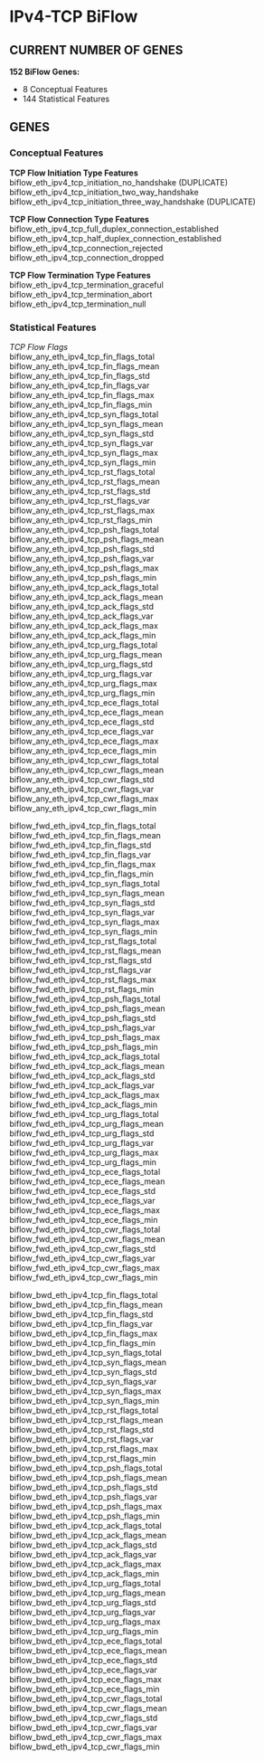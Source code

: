 # IPv4-TCP BiFlow
## CURRENT NUMBER OF GENES
**152 BiFlow Genes:**
- 8 Conceptual Features
- 144 Statistical Features

## GENES
### Conceptual Features
**TCP Flow Initiation Type Features**  
biflow_eth_ipv4_tcp_initiation_no_handshake (DUPLICATE)  
biflow_eth_ipv4_tcp_initiation_two_way_handshake  
biflow_eth_ipv4_tcp_initiation_three_way_handshake (DUPLICATE)  

**TCP Flow Connection Type Features**  
biflow_eth_ipv4_tcp_full_duplex_connection_established  
biflow_eth_ipv4_tcp_half_duplex_connection_established  
biflow_eth_ipv4_tcp_connection_rejected  
biflow_eth_ipv4_tcp_connection_dropped  

**TCP Flow Termination Type Features**  
biflow_eth_ipv4_tcp_termination_graceful  
biflow_eth_ipv4_tcp_termination_abort  
biflow_eth_ipv4_tcp_termination_null  

### Statistical Features
*TCP Flow Flags*  
biflow_any_eth_ipv4_tcp_fin_flags_total  
biflow_any_eth_ipv4_tcp_fin_flags_mean  
biflow_any_eth_ipv4_tcp_fin_flags_std  
biflow_any_eth_ipv4_tcp_fin_flags_var  
biflow_any_eth_ipv4_tcp_fin_flags_max  
biflow_any_eth_ipv4_tcp_fin_flags_min  
biflow_any_eth_ipv4_tcp_syn_flags_total  
biflow_any_eth_ipv4_tcp_syn_flags_mean  
biflow_any_eth_ipv4_tcp_syn_flags_std  
biflow_any_eth_ipv4_tcp_syn_flags_var  
biflow_any_eth_ipv4_tcp_syn_flags_max  
biflow_any_eth_ipv4_tcp_syn_flags_min  
biflow_any_eth_ipv4_tcp_rst_flags_total  
biflow_any_eth_ipv4_tcp_rst_flags_mean  
biflow_any_eth_ipv4_tcp_rst_flags_std  
biflow_any_eth_ipv4_tcp_rst_flags_var  
biflow_any_eth_ipv4_tcp_rst_flags_max  
biflow_any_eth_ipv4_tcp_rst_flags_min  
biflow_any_eth_ipv4_tcp_psh_flags_total  
biflow_any_eth_ipv4_tcp_psh_flags_mean  
biflow_any_eth_ipv4_tcp_psh_flags_std  
biflow_any_eth_ipv4_tcp_psh_flags_var  
biflow_any_eth_ipv4_tcp_psh_flags_max  
biflow_any_eth_ipv4_tcp_psh_flags_min  
biflow_any_eth_ipv4_tcp_ack_flags_total  
biflow_any_eth_ipv4_tcp_ack_flags_mean  
biflow_any_eth_ipv4_tcp_ack_flags_std  
biflow_any_eth_ipv4_tcp_ack_flags_var  
biflow_any_eth_ipv4_tcp_ack_flags_max  
biflow_any_eth_ipv4_tcp_ack_flags_min  
biflow_any_eth_ipv4_tcp_urg_flags_total  
biflow_any_eth_ipv4_tcp_urg_flags_mean  
biflow_any_eth_ipv4_tcp_urg_flags_std  
biflow_any_eth_ipv4_tcp_urg_flags_var  
biflow_any_eth_ipv4_tcp_urg_flags_max  
biflow_any_eth_ipv4_tcp_urg_flags_min  
biflow_any_eth_ipv4_tcp_ece_flags_total  
biflow_any_eth_ipv4_tcp_ece_flags_mean  
biflow_any_eth_ipv4_tcp_ece_flags_std  
biflow_any_eth_ipv4_tcp_ece_flags_var  
biflow_any_eth_ipv4_tcp_ece_flags_max  
biflow_any_eth_ipv4_tcp_ece_flags_min  
biflow_any_eth_ipv4_tcp_cwr_flags_total  
biflow_any_eth_ipv4_tcp_cwr_flags_mean  
biflow_any_eth_ipv4_tcp_cwr_flags_std  
biflow_any_eth_ipv4_tcp_cwr_flags_var  
biflow_any_eth_ipv4_tcp_cwr_flags_max  
biflow_any_eth_ipv4_tcp_cwr_flags_min  

biflow_fwd_eth_ipv4_tcp_fin_flags_total  
biflow_fwd_eth_ipv4_tcp_fin_flags_mean  
biflow_fwd_eth_ipv4_tcp_fin_flags_std  
biflow_fwd_eth_ipv4_tcp_fin_flags_var  
biflow_fwd_eth_ipv4_tcp_fin_flags_max  
biflow_fwd_eth_ipv4_tcp_fin_flags_min  
biflow_fwd_eth_ipv4_tcp_syn_flags_total  
biflow_fwd_eth_ipv4_tcp_syn_flags_mean  
biflow_fwd_eth_ipv4_tcp_syn_flags_std  
biflow_fwd_eth_ipv4_tcp_syn_flags_var  
biflow_fwd_eth_ipv4_tcp_syn_flags_max  
biflow_fwd_eth_ipv4_tcp_syn_flags_min  
biflow_fwd_eth_ipv4_tcp_rst_flags_total  
biflow_fwd_eth_ipv4_tcp_rst_flags_mean  
biflow_fwd_eth_ipv4_tcp_rst_flags_std  
biflow_fwd_eth_ipv4_tcp_rst_flags_var  
biflow_fwd_eth_ipv4_tcp_rst_flags_max  
biflow_fwd_eth_ipv4_tcp_rst_flags_min  
biflow_fwd_eth_ipv4_tcp_psh_flags_total  
biflow_fwd_eth_ipv4_tcp_psh_flags_mean  
biflow_fwd_eth_ipv4_tcp_psh_flags_std  
biflow_fwd_eth_ipv4_tcp_psh_flags_var  
biflow_fwd_eth_ipv4_tcp_psh_flags_max  
biflow_fwd_eth_ipv4_tcp_psh_flags_min  
biflow_fwd_eth_ipv4_tcp_ack_flags_total  
biflow_fwd_eth_ipv4_tcp_ack_flags_mean  
biflow_fwd_eth_ipv4_tcp_ack_flags_std  
biflow_fwd_eth_ipv4_tcp_ack_flags_var  
biflow_fwd_eth_ipv4_tcp_ack_flags_max  
biflow_fwd_eth_ipv4_tcp_ack_flags_min  
biflow_fwd_eth_ipv4_tcp_urg_flags_total  
biflow_fwd_eth_ipv4_tcp_urg_flags_mean  
biflow_fwd_eth_ipv4_tcp_urg_flags_std  
biflow_fwd_eth_ipv4_tcp_urg_flags_var  
biflow_fwd_eth_ipv4_tcp_urg_flags_max  
biflow_fwd_eth_ipv4_tcp_urg_flags_min  
biflow_fwd_eth_ipv4_tcp_ece_flags_total  
biflow_fwd_eth_ipv4_tcp_ece_flags_mean  
biflow_fwd_eth_ipv4_tcp_ece_flags_std  
biflow_fwd_eth_ipv4_tcp_ece_flags_var  
biflow_fwd_eth_ipv4_tcp_ece_flags_max  
biflow_fwd_eth_ipv4_tcp_ece_flags_min  
biflow_fwd_eth_ipv4_tcp_cwr_flags_total  
biflow_fwd_eth_ipv4_tcp_cwr_flags_mean  
biflow_fwd_eth_ipv4_tcp_cwr_flags_std  
biflow_fwd_eth_ipv4_tcp_cwr_flags_var  
biflow_fwd_eth_ipv4_tcp_cwr_flags_max  
biflow_fwd_eth_ipv4_tcp_cwr_flags_min  

biflow_bwd_eth_ipv4_tcp_fin_flags_total  
biflow_bwd_eth_ipv4_tcp_fin_flags_mean  
biflow_bwd_eth_ipv4_tcp_fin_flags_std  
biflow_bwd_eth_ipv4_tcp_fin_flags_var  
biflow_bwd_eth_ipv4_tcp_fin_flags_max  
biflow_bwd_eth_ipv4_tcp_fin_flags_min  
biflow_bwd_eth_ipv4_tcp_syn_flags_total  
biflow_bwd_eth_ipv4_tcp_syn_flags_mean  
biflow_bwd_eth_ipv4_tcp_syn_flags_std  
biflow_bwd_eth_ipv4_tcp_syn_flags_var  
biflow_bwd_eth_ipv4_tcp_syn_flags_max  
biflow_bwd_eth_ipv4_tcp_syn_flags_min  
biflow_bwd_eth_ipv4_tcp_rst_flags_total  
biflow_bwd_eth_ipv4_tcp_rst_flags_mean  
biflow_bwd_eth_ipv4_tcp_rst_flags_std  
biflow_bwd_eth_ipv4_tcp_rst_flags_var  
biflow_bwd_eth_ipv4_tcp_rst_flags_max  
biflow_bwd_eth_ipv4_tcp_rst_flags_min  
biflow_bwd_eth_ipv4_tcp_psh_flags_total  
biflow_bwd_eth_ipv4_tcp_psh_flags_mean  
biflow_bwd_eth_ipv4_tcp_psh_flags_std  
biflow_bwd_eth_ipv4_tcp_psh_flags_var  
biflow_bwd_eth_ipv4_tcp_psh_flags_max  
biflow_bwd_eth_ipv4_tcp_psh_flags_min  
biflow_bwd_eth_ipv4_tcp_ack_flags_total  
biflow_bwd_eth_ipv4_tcp_ack_flags_mean  
biflow_bwd_eth_ipv4_tcp_ack_flags_std  
biflow_bwd_eth_ipv4_tcp_ack_flags_var  
biflow_bwd_eth_ipv4_tcp_ack_flags_max  
biflow_bwd_eth_ipv4_tcp_ack_flags_min  
biflow_bwd_eth_ipv4_tcp_urg_flags_total  
biflow_bwd_eth_ipv4_tcp_urg_flags_mean  
biflow_bwd_eth_ipv4_tcp_urg_flags_std  
biflow_bwd_eth_ipv4_tcp_urg_flags_var  
biflow_bwd_eth_ipv4_tcp_urg_flags_max  
biflow_bwd_eth_ipv4_tcp_urg_flags_min  
biflow_bwd_eth_ipv4_tcp_ece_flags_total  
biflow_bwd_eth_ipv4_tcp_ece_flags_mean  
biflow_bwd_eth_ipv4_tcp_ece_flags_std  
biflow_bwd_eth_ipv4_tcp_ece_flags_var  
biflow_bwd_eth_ipv4_tcp_ece_flags_max  
biflow_bwd_eth_ipv4_tcp_ece_flags_min  
biflow_bwd_eth_ipv4_tcp_cwr_flags_total  
biflow_bwd_eth_ipv4_tcp_cwr_flags_mean  
biflow_bwd_eth_ipv4_tcp_cwr_flags_std  
biflow_bwd_eth_ipv4_tcp_cwr_flags_var  
biflow_bwd_eth_ipv4_tcp_cwr_flags_max  
biflow_bwd_eth_ipv4_tcp_cwr_flags_min  
